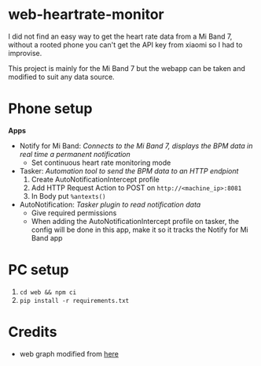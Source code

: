 # web-heartrate-monitor
I did not find an easy way to get the heart rate data from a Mi Band 7, without a rooted phone you can't get the API key from xiaomi so I had to improvise.

This project is mainly for the Mi Band 7 but the webapp can be taken and modified to suit any data source.

# Phone setup
**Apps**
- Notify for Mi Band: _Connects to the Mi Band 7, displays the BPM data in real time a permanent notification_
  - Set continuous heart rate monitoring mode
- Tasker: _Automation tool to send the BPM data to an HTTP endpiont_
  1. Create AutoNotificationIntercept profile
  2. Add HTTP Request Action to POST on `http://<machine_ip>:8081`
  3. In Body put `%antexts()`
- AutoNotification: _Tasker plugin to read notification data_
  - Give required permissions
  - When adding the AutoNotificationIntercept profile on tasker, the config will be done in this app, make it so it tracks the Notify for Mi Band app

# PC setup
1. `cd web && npm ci`
2. `pip install -r requirements.txt`

# Credits
- web graph modified from [here](https://github.com/Jaapp-/miband-5-heart-rate-monitor)
